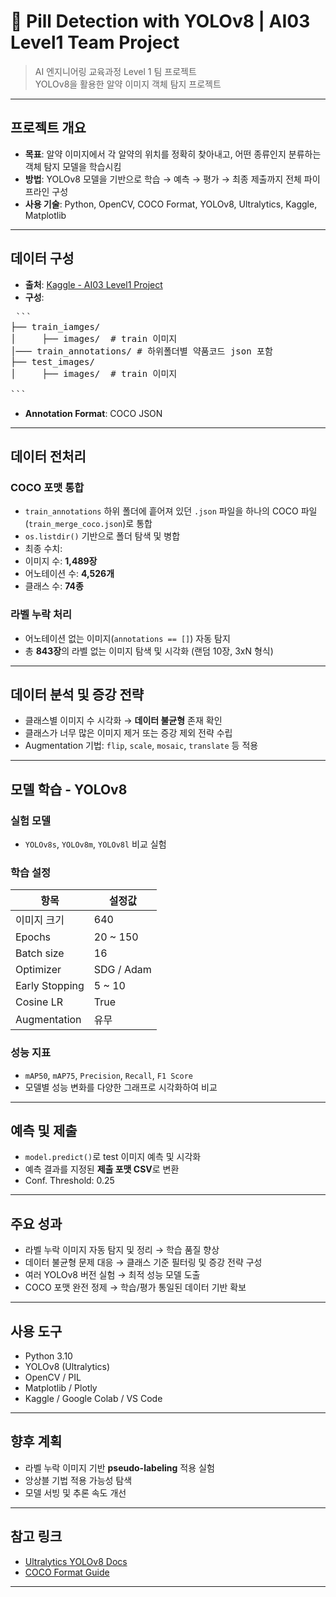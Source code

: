 # 💊 Pill Detection with YOLOv8 | AI03 Level1 Team Project

> AI 엔지니어링 교육과정 Level 1 팀 프로젝트  
> YOLOv8을 활용한 알약 이미지 객체 탐지 프로젝트

---

## 프로젝트 개요

- **목표**: 알약 이미지에서 각 알약의 위치를 정확히 찾아내고, 어떤 종류인지 분류하는 객체 탐지 모델을 학습시킴
- **방법**: YOLOv8 모델을 기반으로 학습 → 예측 → 평가 → 최종 제출까지 전체 파이프라인 구성
- **사용 기술**: Python, OpenCV, COCO Format, YOLOv8, Ultralytics, Kaggle, Matplotlib

---

## 데이터 구성

- **출처**: [Kaggle - AI03 Level1 Project](https://www.kaggle.com/competitions/ai03-level1-project/data)
- **구성**:
<pre> ```
├── train_iamges/  
│     ├── images/  # train 이미지
│─── train_annotations/ # 하위폴더별 약품코드 json 포함
├── test_images/
│     ├── images/  # train 이미지

```</pre>


- **Annotation Format**: COCO JSON

---

## 데이터 전처리

### COCO 포맷 통합

- `train_annotations` 하위 폴더에 흩어져 있던 `.json` 파일을 하나의 COCO 파일(`train_merge_coco.json`)로 통합
- `os.listdir()` 기반으로 폴더 탐색 및 병합
- 최종 수치:
- 이미지 수: **1,489장**
- 어노테이션 수: **4,526개**
- 클래스 수: **74종**

### 라벨 누락 처리

- 어노테이션 없는 이미지(`annotations == []`) 자동 탐지
- 총 **843장**의 라벨 없는 이미지 탐색 및 시각화 (랜덤 10장, 3xN 형식)

---

## 데이터 분석 및 증강 전략

- 클래스별 이미지 수 시각화 → **데이터 불균형** 존재 확인
- 클래스가 너무 많은 이미지 제거 또는 증강 제외 전략 수립
- Augmentation 기법: `flip`, `scale`, `mosaic`, `translate` 등 적용

---

## 모델 학습 - YOLOv8

### 실험 모델

- `YOLOv8s`, `YOLOv8m`, `YOLOv8l` 비교 실험

### 학습 설정

| 항목 | 설정값 |
|------|--------|
| 이미지 크기 | 640 |
| Epochs | 20 ~ 150 |
| Batch size | 16 |
| Optimizer | SDG / Adam |
| Early Stopping | 5 ~ 10 |
| Cosine LR | True |
| Augmentation | 유무 |

### 성능 지표

- `mAP50`, `mAP75`, `Precision`, `Recall`, `F1 Score`
- 모델별 성능 변화를 다양한 그래프로 시각화하여 비교

---

## 예측 및 제출

- `model.predict()`로 test 이미지 예측 및 시각화
- 예측 결과를 지정된 **제출 포맷 CSV**로 변환
- Conf. Threshold: 0.25

---


## 주요 성과

- 라벨 누락 이미지 자동 탐지 및 정리 → 학습 품질 향상
- 데이터 불균형 문제 대응 → 클래스 기준 필터링 및 증강 전략 구성
- 여러 YOLOv8 버전 실험 → 최적 성능 모델 도출
- COCO 포맷 완전 정제 → 학습/평가 통일된 데이터 기반 확보

---

## 사용 도구

- Python 3.10
- YOLOv8 (Ultralytics)
- OpenCV / PIL
- Matplotlib / Plotly
- Kaggle / Google Colab / VS Code

---

## 향후 계획

- 라벨 누락 이미지 기반 **pseudo-labeling** 적용 실험
- 앙상블 기법 적용 가능성 탐색
- 모델 서빙 및 추론 속도 개선

---

## 참고 링크

- [Ultralytics YOLOv8 Docs](https://docs.ultralytics.com)
- [COCO Format Guide](https://cocodataset.org/#format-data)

---



